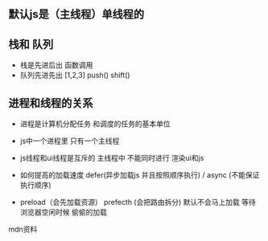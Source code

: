 ## 默认js是（主线程）单线程的


## 栈和 队列
- 栈是先进后出 函数调用
- 队列先进先出 [1,2,3]  push() shift()


## 进程和线程的关系
-  进程是计算机分配任务 和调度的任务的基本单位

- js中一个进程里 只有一个主线程

- js线程和ui线程是互斥的  主线程中 不能同时进行 渲染ui和js

- 如何提高的加载速度 defer(异步加载js 并且按照顺序执行) / async (不能保证执行顺序)

- preload（会先加载资源） prefecth  (会把路由拆分) 默认不会马上加载 等待浏览器空闲时候 偷偷的加载


mdn资料